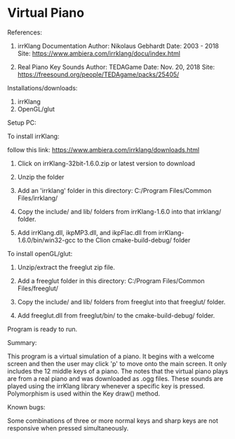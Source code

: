 # Virtual Piano


References: 
1) irrKlang Documentation
Author: Nikolaus Gebhardt
Date: 2003 - 2018
Site: https://www.ambiera.com/irrklang/docu/index.html

2) Real Piano Key Sounds
Author: TEDAGame
Date: Nov. 20, 2018
Site: https://freesound.org/people/TEDAgame/packs/25405/

Installations/downloads: 
1) irrKlang
2) OpenGL/glut

Setup PC: 

To install irrKlang:
 
follow this link: https://www.ambiera.com/irrklang/downloads.html

1) Click on irrKlang-32bit-1.6.0.zip or latest version to download

2) Unzip the folder

3) Add an 'irrklang' folder in this directory: C:/Program Files/Common Files/irrklang/

4) Copy the include/ and lib/ folders from irrKlang-1.6.0 into that irrklang/ folder.

5) Add irrKlang.dll, ikpMP3.dll, and ikpFlac.dll from irrKlang-1.6.0/bin/win32-gcc to the Clion cmake-build-debug/ folder

To install openGL/glut:

1) Unzip/extract the freeglut zip file.

2) Add a freeglut folder in this directory: C:/Program Files/Common Files/freeglut/

3) Copy the include/ and lib/ folders from freeglut into that freeglut/ folder.

4) Add freeglut.dll from freeglut/bin/ to the cmake-build-debug/ folder.

Program is ready to run.

Summary:

This program is a virtual simulation of a piano. It begins with a welcome screen and then the user may click 'p' 
to move onto the main screen. It only includes the 12 middle keys of a piano. The notes that the virtual
piano plays are from a real piano and was downloaded as .ogg files. These sounds are played using the irrKlang library whenever
a specific key is pressed. Polymorphism is used within the Key draw() method.

Known bugs: 

Some combinations of three or more normal keys and sharp keys are not responsive when pressed simultaneously.

 
